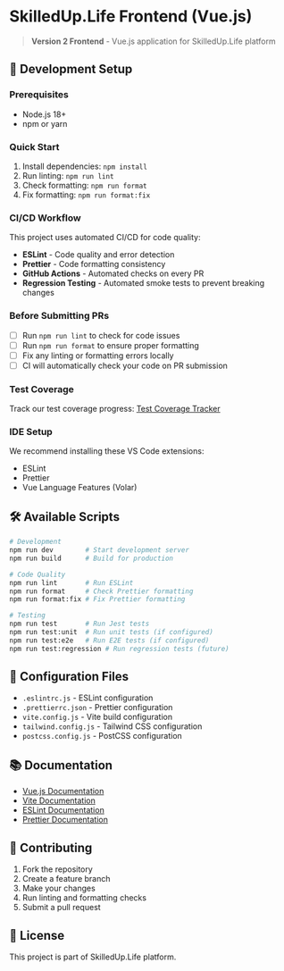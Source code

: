 # SkilledUp.Life Frontend (Vue.js)

> **Version 2 Frontend** - Vue.js application for SkilledUp.Life platform

## 🚀 Development Setup

### Prerequisites
- Node.js 18+ 
- npm or yarn

### Quick Start
1. Install dependencies: `npm install`
2. Run linting: `npm run lint`
3. Check formatting: `npm run format`
4. Fix formatting: `npm run format:fix`

### CI/CD Workflow
This project uses automated CI/CD for code quality:
- **ESLint** - Code quality and error detection
- **Prettier** - Code formatting consistency
- **GitHub Actions** - Automated checks on every PR
- **Regression Testing** - Automated smoke tests to prevent breaking changes

### Before Submitting PRs
- [ ] Run `npm run lint` to check for code issues
- [ ] Run `npm run format` to ensure proper formatting
- [ ] Fix any linting or formatting errors locally
- [ ] CI will automatically check your code on PR submission

### Test Coverage
Track our test coverage progress: [Test Coverage Tracker](https://docs.google.com/spreadsheets/d/1q2xA4L0VjMm7GEi-NSbk-X55E4FXBHt9O2PLc0jlqhk/edit?gid=0#gid=0)

### IDE Setup
We recommend installing these VS Code extensions:
- ESLint
- Prettier
- Vue Language Features (Volar)



## 🛠️ Available Scripts

```bash
# Development
npm run dev        # Start development server
npm run build      # Build for production

# Code Quality
npm run lint       # Run ESLint
npm run format     # Check Prettier formatting
npm run format:fix # Fix Prettier formatting

# Testing
npm run test       # Run Jest tests
npm run test:unit  # Run unit tests (if configured)
npm run test:e2e   # Run E2E tests (if configured)
npm run test:regression # Run regression tests (future)
```

## 🔧 Configuration Files

- `.eslintrc.js` - ESLint configuration
- `.prettierrc.json` - Prettier configuration
- `vite.config.js` - Vite build configuration
- `tailwind.config.js` - Tailwind CSS configuration
- `postcss.config.js` - PostCSS configuration

## 📚 Documentation

- [Vue.js Documentation](https://vuejs.org/)
- [Vite Documentation](https://vitejs.dev/)
- [ESLint Documentation](https://eslint.org/)
- [Prettier Documentation](https://prettier.io/)

## 🤝 Contributing

1. Fork the repository
2. Create a feature branch
3. Make your changes
4. Run linting and formatting checks
5. Submit a pull request

## 📄 License

This project is part of SkilledUp.Life platform. 